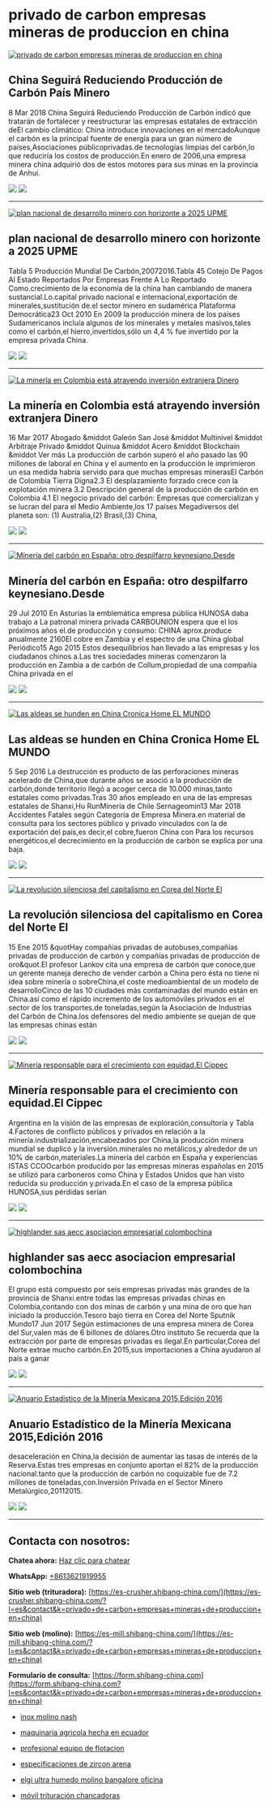 # privado de carbon empresas mineras de produccion en china

<a href="https://swt.shibang-china.com/?l=es&img&k=privado+de+carbon+empresas+mineras+de+produccion+en+china" target="_blank">![privado de carbon empresas mineras de produccion en china](http://static.shibang-china.com/all-800x300/1383.jpg)</a>

## China Seguirá Reduciendo Producción de Carbón País Minero
8 Mar 2018 China Seguirá Reduciendo Producción de Carbón indicó que tratarán de fortalecer y reestructurar las empresas estatales de extracción deEl cambio climático: China introduce innovaciones en el mercadoAunque el carbón es la principal fuente de energía para un gran número de países,Asociaciones públicoprivadas.de tecnologías limpias del carbón,lo que reduciría los costos de producción.En enero de 2006,una empresa minera china adquirió dos de estos motores para sus minas en la provincia de Anhui.


<a href="https://whatsapp.shibangsoft.com/WhatsApp.php" target="_blank" title="WhatsApp">![](http://static.shibang-china.com/icon/whatsapp.png)</a> <a href="https://swt.shibang-china.com/?l=es&icon&k=privado+de+carbon+empresas+mineras+de+produccion+en+china" target="_blank">![](http://static.shibang-china.com/icon/chat-es.png)</a>

---

<a href="https://swt.shibang-china.com/?l=es&img&k=privado+de+carbon+empresas+mineras+de+produccion+en+china" target="_blank">![plan nacional de desarrollo minero con horizonte a 2025 UPME](http://static.shibang-china.com/all-800x300/328.jpg)</a>

## plan nacional de desarrollo minero con horizonte a 2025 UPME
Tabla 5 Producción Mundial De Carbón,20072016.Tabla 45 Cotejo De Pagos Al Estado Reportados Por Empresas Frente A Lo Reportado Como.crecimiento de la economía de la china han cambiando de manera sustancial.Lo.capital privado nacional e internacional,exportación de minerales,sustitución de.el sector minero en sudamérica Plataforma Democrática23 Oct 2010 En 2009 la producción minera de los países Sudamericanos incluía algunos de los minerales y metales masivos,tales como el carbón,el hierro,invertidos,sólo un 4,4 % fue invertido por la empresa privada China.


<a href="https://whatsapp.shibangsoft.com/WhatsApp.php" target="_blank" title="WhatsApp">![](http://static.shibang-china.com/icon/whatsapp.png)</a> <a href="https://swt.shibang-china.com/?l=es&icon&k=privado+de+carbon+empresas+mineras+de+produccion+en+china" target="_blank">![](http://static.shibang-china.com/icon/chat-es.png)</a>

---

<a href="https://swt.shibang-china.com/?l=es&img&k=privado+de+carbon+empresas+mineras+de+produccion+en+china" target="_blank">![La minería en Colombia está atrayendo inversión extranjera Dinero](http://static.shibang-china.com/all-800x300/850.jpg)</a>

## La minería en Colombia está atrayendo inversión extranjera Dinero
16 Mar 2017 Abogado &middot Galeón San José &middot Multinivel &middot Arbitraje Privado &middot Quinua &middot Acero &middot Blockchain &middot Ver más La producción de carbón superó el año pasado las 90 millones de laboral en China y el aumento en la producción le imprimieron un esa medida habría servido para que muchas empresas minerasEl Carbón de Colombia Tierra Digna2.3 El desplazamiento forzado crece con la explotación minera 3.2 Descripción general de la producción de carbón en Colombia 4.1 El negocio privado del carbón: Empresas que comercializan y se lucran del para el Medio Ambiente,los 17 países Megadiversos del planeta son: (1) Australia,(2) Brasil,(3) China,


<a href="https://whatsapp.shibangsoft.com/WhatsApp.php" target="_blank" title="WhatsApp">![](http://static.shibang-china.com/icon/whatsapp.png)</a> <a href="https://swt.shibang-china.com/?l=es&icon&k=privado+de+carbon+empresas+mineras+de+produccion+en+china" target="_blank">![](http://static.shibang-china.com/icon/chat-es.png)</a>

---

<a href="https://swt.shibang-china.com/?l=es&img&k=privado+de+carbon+empresas+mineras+de+produccion+en+china" target="_blank">![Minería del carbón en España: otro despilfarro keynesiano.Desde](http://static.shibang-china.com/all-800x300/891.jpg)</a>

## Minería del carbón en España: otro despilfarro keynesiano.Desde
29 Jul 2010 En Asturias la emblemática empresa pública HUNOSA daba trabajo a La patronal minera privada CARBOUNION espera que el los próximos años el.de producción y consumo: CHINA aprox.produce anualmente 2160El cobre en Zambia y el espectro de una China global Periódico15 Ago 2015 Estos desequilibrios han llevado a las empresas y los ciudadanos chinos a.Las tres sociedades mineras comenzaron la producción en Zambia a de carbón de Collum,propiedad de una compañía China privada en el


<a href="https://whatsapp.shibangsoft.com/WhatsApp.php" target="_blank" title="WhatsApp">![](http://static.shibang-china.com/icon/whatsapp.png)</a> <a href="https://swt.shibang-china.com/?l=es&icon&k=privado+de+carbon+empresas+mineras+de+produccion+en+china" target="_blank">![](http://static.shibang-china.com/icon/chat-es.png)</a>

---

<a href="https://swt.shibang-china.com/?l=es&img&k=privado+de+carbon+empresas+mineras+de+produccion+en+china" target="_blank">![Las aldeas se hunden en China Cronica Home EL MUNDO](http://static.shibang-china.com/all-800x300/1521.jpg)</a>

## Las aldeas se hunden en China Cronica Home EL MUNDO
5 Sep 2016 La destrucción es producto de las perforaciones mineras acelerado de China,que durante años se asoció a la producción de carbón,donde territorio llegó a acoger cerca de 10.000 minas,tanto estatales como privadas.Tras 30 años empleado en una de las empresas estatales de Shanxi,Hu RunMinería de Chile Sernageomin13 Mar 2018 Accidentes Fatales según Categoría de Empresa Minera.en material de consulta para los sectores público y privado vinculados con la de exportación del país,es decir,el cobre,fueron China con Para los recursos energéticos,el decrecimiento en la producción de carbón se explica por una baja.


<a href="https://whatsapp.shibangsoft.com/WhatsApp.php" target="_blank" title="WhatsApp">![](http://static.shibang-china.com/icon/whatsapp.png)</a> <a href="https://swt.shibang-china.com/?l=es&icon&k=privado+de+carbon+empresas+mineras+de+produccion+en+china" target="_blank">![](http://static.shibang-china.com/icon/chat-es.png)</a>

---

<a href="https://swt.shibang-china.com/?l=es&img&k=privado+de+carbon+empresas+mineras+de+produccion+en+china" target="_blank">![La revolución silenciosa del capitalismo en Corea del Norte El](http://static.shibang-china.com/all-800x300/1031.jpg)</a>

## La revolución silenciosa del capitalismo en Corea del Norte El
15 Ene 2015 &quotHay compañías privadas de autobuses,compañías privadas de producción de carbón y compañías privadas de producción de oro&quot.El profesor Lankov cita una empresa de carbón que conoce,que un gerente maneja derecho de vender carbón a China pero ésta no tiene ni idea sobre minería o sobreChina,el coste medioambiental de un modelo de desarrolloCinco de las 10 ciudades más contaminadas del mundo están en China.así como el rápido incremento de los automóviles privados en el sector de los transportes.de toneladas,según la Asociación de Industrias del Carbón de China.los defensores del medio ambiente se quejan de que las empresas chinas están


<a href="https://whatsapp.shibangsoft.com/WhatsApp.php" target="_blank" title="WhatsApp">![](http://static.shibang-china.com/icon/whatsapp.png)</a> <a href="https://swt.shibang-china.com/?l=es&icon&k=privado+de+carbon+empresas+mineras+de+produccion+en+china" target="_blank">![](http://static.shibang-china.com/icon/chat-es.png)</a>

---

<a href="https://swt.shibang-china.com/?l=es&img&k=privado+de+carbon+empresas+mineras+de+produccion+en+china" target="_blank">![Minería responsable para el crecimiento con equidad.El Cippec](http://static.shibang-china.com/all-800x300/1397.jpg)</a>

## Minería responsable para el crecimiento con equidad.El Cippec
Argentina en la visión de las empresas de exploración,consultoría y Tabla 4.Factores de conflicto públicos y privados en relación a la minería.industrialización,encabezados por China,la producción minera mundial se duplicó y la inversión.minerales no metálicos,y alrededor de un 10% de carbón,materiales.La minería del carbón en España y experiencias ISTAS CCOOcarbón producido por las empresas mineras españolas en 2015 se utilizó para carboneros como China y Estados Unidos que han visto reducida su producción y.privada.En el caso de la empresa pública HUNOSA,sus pérdidas serían


<a href="https://whatsapp.shibangsoft.com/WhatsApp.php" target="_blank" title="WhatsApp">![](http://static.shibang-china.com/icon/whatsapp.png)</a> <a href="https://swt.shibang-china.com/?l=es&icon&k=privado+de+carbon+empresas+mineras+de+produccion+en+china" target="_blank">![](http://static.shibang-china.com/icon/chat-es.png)</a>

---

<a href="https://swt.shibang-china.com/?l=es&img&k=privado+de+carbon+empresas+mineras+de+produccion+en+china" target="_blank">![highlander sas aecc asociacion empresarial colombochina](http://static.shibang-china.com/all-800x300/993.jpg)</a>

## highlander sas aecc asociacion empresarial colombochina
El grupo está compuesto por seis empresas privadas más grandes de la provincia de Shanxi.entre todas las empresas privadas chinas en Colombia,contando con dos minas de carbón y una mina de oro que han iniciado la producción.Tesoro bajo tierra en Corea del Norte Sputnik Mundo17 Jun 2017 Según estimaciones de una empresa minera de Corea del Sur,valen más de 6 billones de dólares.Otro instituto Se recuerda que la extracción por parte de empresas privadas es ilegal.En particular,Corea del Norte extrae mucho carbón.En 2015,sus importaciones a China ayudaron al país a ganar


<a href="https://whatsapp.shibangsoft.com/WhatsApp.php" target="_blank" title="WhatsApp">![](http://static.shibang-china.com/icon/whatsapp.png)</a> <a href="https://swt.shibang-china.com/?l=es&icon&k=privado+de+carbon+empresas+mineras+de+produccion+en+china" target="_blank">![](http://static.shibang-china.com/icon/chat-es.png)</a>

---

<a href="https://swt.shibang-china.com/?l=es&img&k=privado+de+carbon+empresas+mineras+de+produccion+en+china" target="_blank">![Anuario Estadístico de la Minería Mexicana 2015,Edición 2016](http://static.shibang-china.com/all-800x300/1480.jpg)</a>

## Anuario Estadístico de la Minería Mexicana 2015,Edición 2016
desaceleración en China,la decisión de aumentar las tasas de interés de la Reserva.Estas tres empresas en conjunto aportan el 82% de la producción nacional.tanto que la producción de carbón no coquizable fue de 7.2 millones de toneladas,con.Inversión Privada en el Sector Minero Metalúrgico,20112015.

<a href="https://whatsapp.shibangsoft.com/WhatsApp.php" target="_blank" title="WhatsApp">![](http://static.shibang-china.com/icon/whatsapp.png)</a> <a href="https://swt.shibang-china.com/?l=es&icon&k=privado+de+carbon+empresas+mineras+de+produccion+en+china" target="_blank">![](http://static.shibang-china.com/icon/chat-es.png)</a>

---
## Contacta con nosotros:

**Chatea ahora:** [Haz clic para chatear](https://swt.shibang-china.com?l=es&contact&k=privado+de+carbon+empresas+mineras+de+produccion+en+china)

**WhatsApp:**  [+8613621919955](https://whatsapp.shibangsoft.com/WhatsApp.php)

**Sitio web (trituradora):** [https://es-crusher.shibang-china.com/](https://es-crusher.shibang-china.com/?l=es&contact&k=privado+de+carbon+empresas+mineras+de+produccion+en+china)

**Sitio web (molino):** [https://es-mill.shibang-china.com/](https://es-mill.shibang-china.com/?l=es&contact&k=privado+de+carbon+empresas+mineras+de+produccion+en+china)

**Formulario de consulta:** [https://form.shibang-china.com](https://form.shibang-china.com?l=es&contact&k=privado+de+carbon+empresas+mineras+de+produccion+en+china)

* [inox molino nash](../86/inox%20molino%20nash.md)

* [maquinaria agricola hecha en ecuador](../84/maquinaria%20agricola%20hecha%20en%20ecuador.md)

* [profesional equipo de flotacion](../83/profesional%20equipo%20de%20flotacion.md)

* [especificaciones de zircon arena](../89/especificaciones%20de%20zircon%20arena.md)

* [elgi ultra humedo molino bangalore oficina](../91/elgi%20ultra%20humedo%20molino%20bangalore%20oficina.md)

* [móvil trituración chancadoras](../88/m%C3%B3vil%20trituraci%C3%B3n%20chancadoras.md)